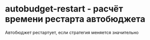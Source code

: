 # autobudget-restart - расчёт времени рестарта автобюджета

Автобюджет рестартует, если стратегия меняется значительно

